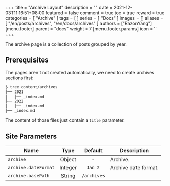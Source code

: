 +++
title = "Archive Layout"
description = ""
date = 2021-12-03T11:16:51+08:00
featured = false
comment = true
toc = true
reward = true
categories = [
  "Archive"
]
tags = [
]
series = [
  "Docs"
]
images = []
aliases = [
  "/en/posts/archives",
  "/en/docs/archives"
]
authors = ["RazonYang"]
[menu.footer]
  parent = "docs"
  weight = 7
  [menu.footer.params]
    icon = '<i class="fas fa-fw fa-file-archive"></i>'
+++

The archive page is a collection of posts grouped by year.

<!--more-->

## Prerequisites

The pages aren't not created automatically, we need to create archives sections first:

```bash
$ tree content/archives
├── 2021
│   ├── _index.md
├── 2022
│   ├── _index.md
├── _index.md
```

The content of those files just contain a `title` parameter.

## Site Parameters

| Name | Type | Default | Description
|---|:-:|:-:|---
| `archive` | Object | - | Archive.
| `archive.dateFormat` | Integer | `Jan 2` | Archive date format.
| `archive.basePath` | String | `/archives` |
